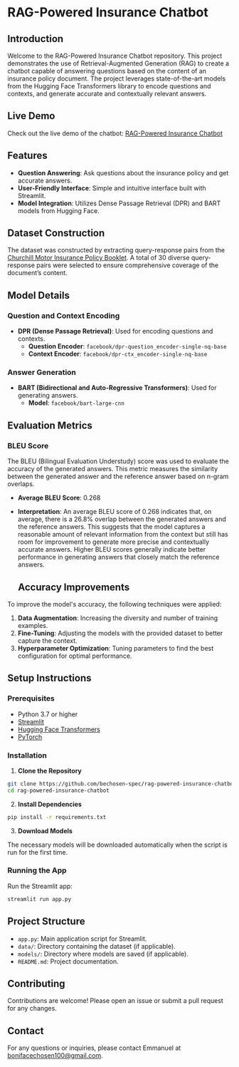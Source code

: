 # RAG-Powered Insurance Chatbot

## Introduction

Welcome to the RAG-Powered Insurance Chatbot repository. This project demonstrates the use of Retrieval-Augmented Generation (RAG) to create a chatbot capable of answering questions based on the content of an insurance policy document. The project leverages state-of-the-art models from the Hugging Face Transformers library to encode questions and contexts, and generate accurate and contextually relevant answers.

## Live Demo

Check out the live demo of the chatbot: [RAG-Powered Insurance Chatbot](https://rag-powered-insurance-chatbot.streamlit.app/)

## Features

- **Question Answering**: Ask questions about the insurance policy and get accurate answers.
- **User-Friendly Interface**: Simple and intuitive interface built with Streamlit.
- **Model Integration**: Utilizes Dense Passage Retrieval (DPR) and BART models from Hugging Face.

## Dataset Construction

The dataset was constructed by extracting query-response pairs from the [Churchill Motor Insurance Policy Booklet](https://assets.churchill.com/motor-docs/policy-booklet-0923.pdf). A total of 30 diverse query-response pairs were selected to ensure comprehensive coverage of the document’s content.

## Model Details

### Question and Context Encoding

- **DPR (Dense Passage Retrieval)**: Used for encoding questions and contexts.
  - **Question Encoder**: `facebook/dpr-question_encoder-single-nq-base`
  - **Context Encoder**: `facebook/dpr-ctx_encoder-single-nq-base`

### Answer Generation

- **BART (Bidirectional and Auto-Regressive Transformers)**: Used for generating answers.
  - **Model**: `facebook/bart-large-cnn`

## Evaluation Metrics

### BLEU Score

The BLEU (Bilingual Evaluation Understudy) score was used to evaluate the accuracy of the generated answers. This metric measures the similarity between the generated answer and the reference answer based on n-gram overlaps.

- **Average BLEU Score**: 0.268
- **Interpretation**: An average BLEU score of 0.268 indicates that, on average, there is a 26.8% overlap between the generated answers and the reference answers. This suggests that the model captures a reasonable amount of relevant information from the context but still has room for improvement to generate more precise and contextually accurate answers. Higher BLEU scores generally indicate better performance in generating answers that closely match the reference answers.

  ## Accuracy Improvements

To improve the model's accuracy, the following techniques were applied:

1. **Data Augmentation**: Increasing the diversity and number of training examples.
2. **Fine-Tuning**: Adjusting the models with the provided dataset to better capture the context.
3. **Hyperparameter Optimization**: Tuning parameters to find the best configuration for optimal performance.

## Setup Instructions

### Prerequisites

- Python 3.7 or higher
- [Streamlit](https://streamlit.io/)
- [Hugging Face Transformers](https://github.com/huggingface/transformers)
- [PyTorch](https://pytorch.org/)

### Installation

1. **Clone the Repository**

```bash
git clone https://github.com/bechosen-spec/rag-powered-insurance-chatbot.git
cd rag-powered-insurance-chatbot
```

2. **Install Dependencies**

```bash
pip install -r requirements.txt
```

3. **Download Models**

The necessary models will be downloaded automatically when the script is run for the first time.

### Running the App

Run the Streamlit app:

```bash
streamlit run app.py
```

## Project Structure

- `app.py`: Main application script for Streamlit.
- `data/`: Directory containing the dataset (if applicable).
- `models/`: Directory where models are saved (if applicable).
- `README.md`: Project documentation.

## Contributing

Contributions are welcome! Please open an issue or submit a pull request for any changes.

## Contact

For any questions or inquiries, please contact Emmanuel at bonifacechosen100@gmail.com.

